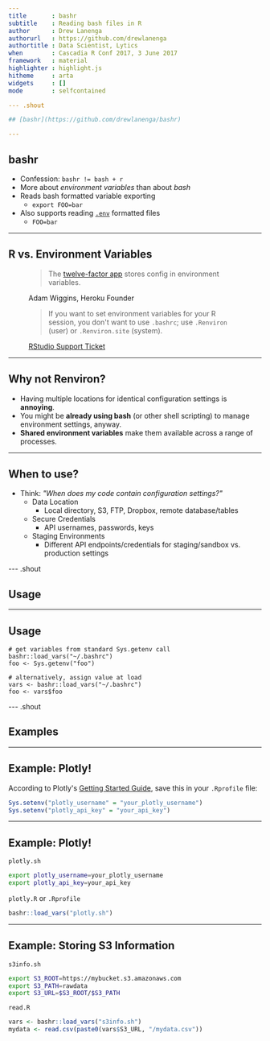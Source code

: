 ```yaml
---
title       : bashr
subtitle    : Reading bash files in R
author      : Drew Lanenga
authorurl   : https://github.com/drewlanenga
authortitle : Data Scientist, Lytics
when        : Cascadia R Conf 2017, 3 June 2017
framework   : material
highlighter : highlight.js
hitheme     : arta
widgets     : []
mode        : selfcontained

--- .shout

## [bashr](https://github.com/drewlanenga/bashr)

---
```


## bashr

- Confession: `bashr != bash + r`
- More about *environment variables* than about *bash*
- Reads bash formatted variable exporting
    - `export FOO=bar`
- Also supports reading [`.env`](https://github.com/bkeepers/dotenv) formatted files
    - `FOO=bar`

---

## R vs. Environment Variables

<figure>
	<blockquote>
		<p>The <a href="https://12factor.net">twelve-factor app</a> stores config in environment variables.</p>
	</blockquote>
	<figcaption>Adam Wiggins, Heroku Founder</figcaption>
</figure>

<figure>
	<blockquote>
		<p>If you want to set environment variables for your R session, you don't want to use <code>.bashrc</code>; use <code>.Renviron</code> (user) or <code>.Renviron.site</code> (system).</p>
	</blockquote>
	<figcaption><a href="https://support.rstudio.com/hc/en-us/community/posts/207644217-Rstudio-server-doesn-t-have-login-user-s-environment-variables-">RStudio Support Ticket</a></figcaption>
</figure>


---

## Why not Renviron?

- Having multiple locations for identical configuration settings is **annoying**.
- You might be **already using bash** (or other shell scripting) to manage environment settings, anyway.
- **Shared environment variables** make them available across a range of processes.

---

## When to use?

- Think: *"When does my code contain configuration settings?"*
    - Data Location
        - Local directory, S3, FTP, Dropbox, remote database/tables
    - Secure Credentials
        - API usernames, passwords, keys
    - Staging Environments
        - Different API endpoints/credentials for staging/sandbox vs. production settings

--- .shout

## Usage

---

## Usage

```
# get variables from standard Sys.getenv call
bashr::load_vars("~/.bashrc")
foo <- Sys.getenv("foo")

# alternatively, assign value at load
vars <- bashr::load_vars("~/.bashrc")
foo <- vars$foo
```

--- .shout

## Examples

---

## Example: Plotly!

According to Plotly's [Getting Started Guide](https://plot.ly/r/getting-started#initialization-for-online-plotting), save this in your `.Rprofile` file:


```r
Sys.setenv("plotly_username" = "your_plotly_username")
Sys.setenv("plotly_api_key" = "your_api_key")
```

---

## Example: Plotly!

`plotly.sh`


```bash
export plotly_username=your_plotly_username
export plotly_api_key=your_api_key
```

`plotly.R` or `.Rprofile`


```r
bashr::load_vars("plotly.sh")
```

---

## Example: Storing S3 Information

`s3info.sh`


```bash
export S3_ROOT=https://mybucket.s3.amazonaws.com
export S3_PATH=rawdata
export S3_URL=$S3_ROOT/$S3_PATH
```

`read.R`


```r
vars <- bashr::load_vars("s3info.sh")
mydata <- read.csv(paste0(vars$S3_URL, "/mydata.csv"))
```
